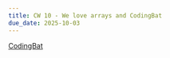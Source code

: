 ```yaml
---
title: CW 10 - We love arrays and CodingBat
due_date: 2025-10-03
---
```


[CodingBat](https://codingbat.com/home/jnovillo@stuy.edu/apcsa_arrays_v3)
